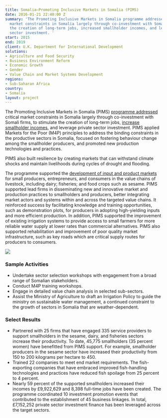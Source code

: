 ```yaml
---
title: Somalia—Promoting Inclusive Markets in Somalia (PIMS)
date: 2016-01-21 22:40:00 Z
summary: 'The Promoting Inclusive Markets in Somalia programme addressed critical
  market constraints in Somalia largely through co-investment with Somali firms, stimulated
  the creation of long-term jobs, increased smallholder incomes, and leveraged private
  sector investment. '
start: 2015
end: 2019
client: U.K. Department for International Development
solutions:
- Agriculture and Food Security
- Business Environment Reform
- Economic Growth
- Gender
- Value Chain and Market Systems Development
regions:
- Sub-Saharan Africa
country:
- Somalia
layout: project
---
```


The Promoting Inclusive Markets in Somalia (PIMS) [programme addressed](https://beamexchange.org/resources/1309/) critical market constraints in Somalia largely through co-investment with Somali firms, to stimulate the creation of long-term jobs, [increase smallholder incomes](http://dai-global-developments.com/articles/discreetly-discovering-pathways-to-economic-growth-in-somalia/), and leverage private sector investment. PIMS applied Markets for the Poor (M4P) principles to address the binding constraints in the productive sectors in Somalia, focused on fostering behaviour change among the smallholder producers, and promoted new production technologies and practices. 

PIMS also built resilience by creating markets that can withstand climate shocks and maintain livelihoods during cycles of drought and flooding.   

The programme supported the [development of input and product markets](https://beamexchange.org/resources/1310/) for small producers, entrepreneurs, and consumers in the value chains of livestock, including dairy; fisheries; and food crops such as sesame. PIMS supported lead firms in disseminating new and innovative market and production practices to smallholders and producers, better integrating market actors and systems within and across the targeted value chains. It reinforced success by facilitating knowledge and training opportunities, such as demonstration plots, for producers in adopting high-yielding inputs and more efficient production. In addition, PIMS supported the improvement of existing irrigation systems to provide access to small farmers for more reliable water supply at lower rates than commercial alternatives. PIMS also supported rehabilitation and improvement of poor quality market infrastructure, such as key roads which are critical supply routes for producers to consumers.

![][1]

### Sample Activities

* Undertake sector selection workshops with engagement from a broad range of Somalian stakeholders.
* Conduct M4P training workshops.
* Engage in detailed value chain analysis in selected sub-sectors.
* Assist the Ministry of Agriculture to draft an Irrigation Policy to guide the ministry on sustainable water management, a continued constraint to the growth of sectors in Somalia that are weather-dependent.  

### Select Results

* Partnered with 25 firms that have engaged 335 service providers to support smallholders in the sesame, dairy, and fisheries sectors increase their productivity. To date, 45,775 smallholders (35 percent women) have benefitted from PIMS support. For example, smallholder producers in the sesame sector have increased their productivity from 150 to 200 kilograms per hectare to 450.
* Trained 22 companies to meet end market requirements. The fish-exporting companies that have embraced improved fish-handling technologies and practices have reduced fish spoilage from 25 percent to 4 percent.  
* Nearly 59 percent of the supported smallholders increased their incomes by £9,922,629 and 8,398 full-time jobs have been created. The programme coordinated 10 investment promotion events that contributed to the establishment of 45 business linkages. In total, £7,152,252 private sector investment finance has been leveraged across the target sectors.  

[1]: https://assetify-dai.com/projects/PIMS.jpg
